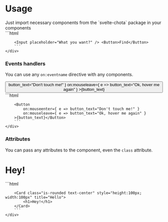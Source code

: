 <script>
    import Example from './../cmp/Example.svelte';
    import {Button,Card} from './../../../cmp/index';

    let button_text = 'Hover me';
</script>

# Usage

<Example>
    <div slot="text">
        Just import necessary components from the `svelte-chota` package in your components
    </div>
    <div slot="code">
        ```html
        <script>
            import {Input,Button} from 'svelte-chota';
        </script>

        <Input placeholder="What you want?" /> <Button>Find</Button>
        ```
    </div>
</Example>


### Events handlers

You can use any `on:eventname` directive with any components.

<Example>
    <div slot="text">
        <Button
            on:mouseenter={ e => button_text="Don't touch me!" }
            on:mouseleave={ e => button_text="Ok, hover me again" }
        >{button_text}</Button>
    </div>
    <div slot="code">
        ```html
        <script>
            import {Button} from 'svelte-chota';
            let button_text = 'Hover me';
        </script>

        <Button 
            on:mouseenter={ e => button_text="Don't touch me!" }
            on:mouseleave={ e => button_text="Ok, hover me again" }
        >{button_text}</Button>
        ```
    </div>
</Example>




### Attributes

You can pass any attributes to the component, even the  `class` attribute.

<Example>
    <div slot="text">
        <Card class="is-rounded text-center" style="height:100px; width:100px" title="Hello">
            <h1>Hey!</h1>
        </Card>
    </div>
    <div slot="code">
        ```html
        <script>
            import {Card} from 'svelte-chota';
        </script>

        <Card class="is-rounded text-center" style="height:100px; width:100px" title="Hello">
            <h1>Hey!</h1>
        </Card>
        ```
    </div>
</Example>